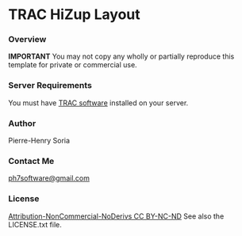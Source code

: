 TRAC HiZup Layout
================

### Overview

**IMPORTANT** You may not copy any wholly or partially reproduce this template for private or commercial use.


### Server Requirements

You must have [TRAC software](http://trac.edgewall.org/) installed on your server.


### Author

Pierre-Henry Soria


### Contact Me

ph7software@gmail.com


### License

[Attribution-NonCommercial-NoDerivs CC BY-NC-ND](http://creativecommons.org/licenses/by-nc-nd/3.0/) See also the LICENSE.txt file.
